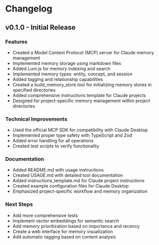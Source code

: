 # Changelog

## v0.1.0 - Initial Release

### Features
- Created a Model Context Protocol (MCP) server for Claude memory management
- Implemented memory storage using markdown files
- Added Lunr.js for memory indexing and search
- Implemented memory types: entity, concept, and session
- Added tagging and relationship capabilities
- Created a build_memory_store tool for initializing memory stores in specified directories
- Added comprehensive instructions template for Claude projects
- Designed for project-specific memory management within project directories

### Technical Improvements
- Used the official MCP SDK for compatibility with Claude Desktop
- Implemented proper type safety with TypeScript and Zod
- Added error handling for all operations
- Created test scripts to verify functionality

### Documentation
- Added README.md with usage instructions
- Created USAGE.md with detailed tool documentation
- Added instructions_template.md for Claude project instructions
- Created example configuration files for Claude Desktop
- Emphasized project-specific workflow and memory organization

### Next Steps
- Add more comprehensive tests
- Implement vector embeddings for semantic search
- Add memory prioritization based on importance and recency
- Create a web interface for memory visualization
- Add automatic tagging based on content analysis 